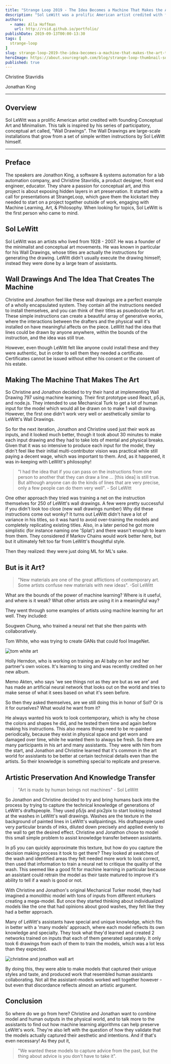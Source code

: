 ```yaml
---
title: "Strange Loop 2019 - The Idea Becomes a Machine That Makes the Art That..."
description: "Sol LeWitt was a prolific American artist credited with founding Conceptual Art and Minimalism. This talk is inspired by his series of participatory, conceptual art called, \"Wall Drawings\". The Wall Drawings are large-scale installations that grow from a set of simple written instructions by Sol LeWitt himself."
authors:
  - name: Alla Hoffman
    url: http://rsid.github.io/portfolio/
publishDate: 2019-09-13T00:00-13:30
tags: [
  strange-loop
]
slug: strange-loop-2019-the-idea-becomes-a-machine-that-makes-the-art-that
heroImage: https://about.sourcegraph.com/blog/strange-loop-thumbnail-square-v2.jpg
published: true
---
```


<div class="container p-0 liveblog-presenters">
  <div class="row m-0">
      <p class=" mr-6 m-0">
        <span class="liveblog-presenters__name">Christine Stavridis</span>
        <a href="https://github.com/promptandpleasant" target="_blank" title="GitHub"><i class="fa fa-github pr-2"></i></a>
      </p>
  <p class=" mr-6 m-0">
        <span class="liveblog-presenters__name">Jonathan King</span>
        <a href="https://github.com/promptandpleasant" target="_blank" title="GitHub"><i class="fa fa-github pr-2"></i></a>
      </p>
  </div>
</div>

---

## Overview

Sol LeWitt was a prolific American artist credited with founding Conceptual Art and Minimalism. This talk is inspired by his series of participatory, conceptual art called, \"Wall Drawings\". The Wall Drawings are large-scale installations that grow from a set of simple written instructions by Sol LeWitt himself.

---

## Preface

The speakers are Jonathon King, a software & systems automation for a lab automation company, and Christine Stavridis, a product designer, front end engineer, educator. They share a passion for conceptual art, and this project is about exposing hidden layers in art preservation. It started with a call for presentations at StrangeLoop, which gave them the kickstart they needed to start on a project together outside of work, engaging with Machine Learning, Art, & Philosophy.
When looking for topics, Sol LeWitt is the first person who came to mind.


## Sol LeWitt

Sol LeWitt was an artists who lived from 1928 - 2007. He was a founder of the minimalist and conceptual art movements. He was known in particular for his Wall Drawings, whose titles are actually the instructions for generating the drawing. LeWitt didn't usually execute the drawing himself; instead they were done by a large team of assistants.


## Wall Drawings And The Idea That Creates The Machine

Christine and Jonathon feel like these wall drawings are a perfect example of a wholly encapsulated system. They contain all the instructions needed to install themselves, and you can think of their titles as psuedocode for art. These simple instructions can create a beautiful array of generative works, where the interactions between the drafters and the physical wall it's installed on have meaningful affects on the piece. LeWitt had the idea that lines could be drawn by anyone anywhere, within the bounds of the instruction, and the idea was still true.

However, even though LeWitt felt like anyone could install these and they were authentic, but in order to sell them they needed a certificate. Certificates cannot be issued without either his consent or the consent of his estate.


## Making The Machine That Makes The Art

So Christine and Jonathon decided to try their hand at implementing Wall Drawing 797 using machine learning. Their first prototype used React, p5.js, and node.js. They intended to use Mechanical Turk to get a lot of human input for the model which would all be drawn on to make 1 wall drawing. However, the first one didn't work very well or aesthetically similar to LeWitt's Wall Drawings.

So for the next iteration, Jonathon and Christine used just their work as inputs, and it looked much better, though it took about 30 minutes to make each input drawing and they had to take lots of mental and physical breaks. Given that it was so intensive to produce each input for the model, they didn't feel like their initial multi-contributor vision was practical while still paying a decent wage, which was important to them. And, as it happened, it was in-keeping with LeWitt's philosophy!

>"I had the idea that if you can pass on the instructions from one person to another that they can draw a line ... [this idea] is still true. But although anyone can do the kinds of lines that are very precise, only a few people can do them very well". - Sol LeWitt

One other approach they tried was training a net on the instruction themselves for 250 of LeWitt's wall drawings. A few were pretty successful if you didn't look too close (new wall drawings number) Why did these instructions come out wonky? It turns out LeWitt didn't have a lot of variance in his titles, so it was hard to avoid over-training the models and completely replicating existing titles. Also, in a later period he got more simplistic (for instance naming one 'Splat') and there wasn't enough to learn from them. They considered if Markov Chains would work better here, but but it ultimately felt too far from LeWitt's thoughtful style.

Then they realized: they were just doing ML for ML's sake.


## But is it Art?

>"New materials are one of the great afflictions of contemporary art. Some artists confuse new materials with new ideas". -Sol LeWitt

What are the bounds of the power of machine learning? Where is it useful, and where is it weak? What other artists are using it in a meaningful way?

They went through some examples of artists using machine learning for art well. They included:

Sougwen Chung, who trained a neural net that she then paints with collaboratively.

Tom White, who  was trying to create GANs that could fool ImageNet.

![tom white art](/blog/strange-loop-2019/tomwhite.png)

Holly Herndon, who is working on training an AI baby on her and her partner's own voices. It's learning to sing and was recently credited on her new album.

Memo Akten, who says 'we see things not as they are but as we are' and has made an artificial neural network that looks out on the world and tries to make sense of what it sees based on what it's seen before.

So then they asked themselves, are we still doing this in honor of Sol? Or is it for ourselves? What would he want from it?

He always wanted his work to look contemporary, which is why he chose the colors and shapes he did, and he tested them time and again before making his instructions. This also means things need to be re-painted periodically, because they exist in physical space and get worn and damaged over time, while he wanted them to always be fresh. So there are many participants in his art and many assistants. They were with him from the start, and Jonathon and Christine learned that it's common in the art world for assistants to be better at certain technical details even than the artists. So their knowledge is something special to replicate and preserve.


## Artistic Preservation And Knowledge Transfer

>"Art is made by human beings not machines" - Sol LeWitt

So Jonathon and Christine decided to try and bring humans back into the process by trying to capture the technical knowledge of generations of LeWitt's draftspeople. They used p5/js and pix2pix to start looking instead at the washes in LeWitt's wall drawings. Washes are the texture in the background of painted lines in LeWitt's wallpaintings. His draftspeople used very particular brands of inks, diluted down precisely and applied evenly to the wall to get the desired effect. Christine and Jonathon chose to model this small simple problem to assist knowledge transfer between assistants.

In p5 you can quickly approximate this texture, but how do you capture the decision making process it took to get there? They looked at swatches of the wash and identified areas they felt needed more work to look correct, then used that information to train a neural net to critique the quality of the wash. This seemed like a good fit for machine learning in particular because an assistant could retrain the model as their taste matured to improve it's ability to tell if a wash is good or not.

With Christine and Jonathon's original Mechanical Turker model, they had imagined a monolithic model with tons of inputs from different mturkers creating a mega-model. But once they started thinking about individualized models like the one that had opinions about good washes, they felt like they had a better approach.

Many of LeWitt's assistants have special and unique knowledge, which fits in better with a 'many models' approach, where each model reflects its own knowledge and specialty. They took what they'd learned and created 2 networks trained on inputs that each of them generated separately. It only took 6 drawings from each of them to train the models, which was a lot less than they expected.

![christine and jonathon wall art](/blog/strange-loop-2019/christine+jonathonwall.png)

By doing this, they were able to make models that captured their unique styles and taste, and produced work that resembled human assistants collaborating. Not all the assistant-models worked well together however - but even that discordance reflects almost an artistic argument.


## Conclusion

So where do we go from here? Christine and Jonathan want to combine model and human outputs in the physical world, and to talk more to the assistants to find out how machine learning algorithms can help preserve LeWitt's work. They're also left with the question of how they validate that the models actually captured their aesthetic and intentions. And if that's even necessary! As they put it,

>"We wanted these models to capture advice from the past, but the thing about advice is you don't have to take it".
